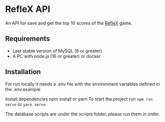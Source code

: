 # RefleX API

An API for save and get the top 10 scores of the
[RefleX](https://github.com/jusemon/reflex) game.

## Requirements

- Last stable version of MySQL (8 or greater)
- A PC with node.js (16 or greater) or docker

## Installation

For run locally it needs a .env file with the environment variables defined in
the .env.example

Install dependencies npm install or yarn To start the project run
`npm run serve` or `yarn serve`

The database scripts are under the scripts folder, please run them in order.

